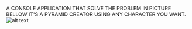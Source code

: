 A CONSOLE APPLICATION THAT SOLVE THE PROBLEM IN PICTURE BELLOW 
IT'S A PYRAMID CREATOR USING ANY CHARACTER YOU WANT.
![alt text](https://scontent-mrs2-1.xx.fbcdn.net/v/t1.15752-9/123485116_357002858848285_1825531750117444770_n.png?_nc_cat=105&ccb=2&_nc_sid=ae9488&_nc_eui2=AeEk9q4-lTuU_j3bXeaG5ikUw1U4_n6bTDrDVTj-fptMOq2bf_0IhM4LkeVktp6LSZgsFQ-gShXbirRD5qUi-11g&_nc_ohc=9_BzGQSgsIwAX8TLFCz&_nc_ht=scontent-mrs2-1.xx&oh=c0ad14fa0123686cb3d50dcb4815b4e3&oe=5FDCACB9)
